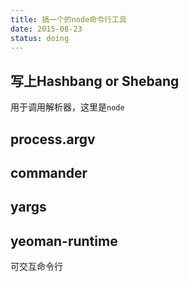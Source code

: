 ```yaml
---
title: 搞一个的node命令行工具
date: 2015-08-23
status: doing
---
```


## 写上Hashbang or Shebang
用于调用解析器，这里是`node`

## process.argv

## commander

## yargs

## yeoman-runtime
可交互命令行